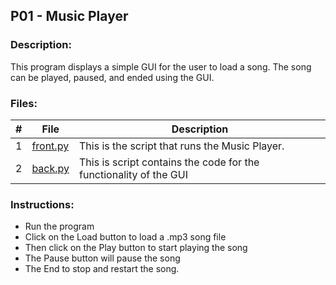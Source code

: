 ## P01 - Music Player

### Description:
This program displays a simple GUI for the user to load a song. The song can be played, paused, and ended using the GUI.

### Files:
|   #   | File            | Description                                        |
| :---: | --------------- | -------------------------------------------------- |
|   1   | [front.py](https://github.com/jtsui23-code/Projects/blob/main/Projects/Music%20Player/front.py)        | This is the script that runs the Music Player. |     
|   2   | [back.py](https://github.com/jtsui23-code/Projects/blob/main/Projects/Music%20Player/back.py)          | This is script contains the code for the functionality of the GUI                   |


### Instructions:

- Run the program
- Click on the Load button to load a .mp3 song file
- Then click on the Play button to start playing the song
- The Pause button will pause the song
- The End to stop and restart the song.


